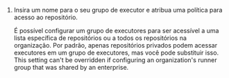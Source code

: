 1. Insira um nome para o seu grupo de executor e atribua uma política para acesso ao repositório.

    É possível configurar um grupo de executores para ser acessível a uma lista específica de repositórios ou a todos os repositórios na organização. Por padrão, apenas repositórios privados podem acessar executores em um grupo de executores, mas você pode substituir isso. This setting can't be overridden if configuring an organization's runner group that was shared by an enterprise.